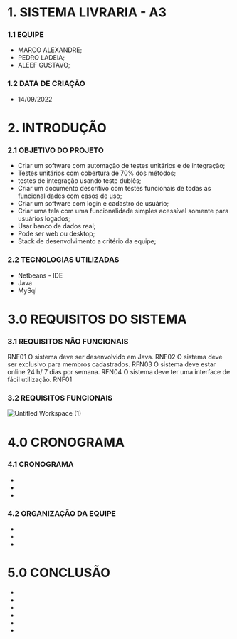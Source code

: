 # 1. SISTEMA LIVRARIA - A3

### 1.1 EQUIPE

- MARCO ALEXANDRE;
- PEDRO LADEIA;
- ALEEF GUSTAVO;

### 1.2 DATA DE CRIAÇÃO

- 14/09/2022

# 2. INTRODUÇÃO

### 2.1 OBJETIVO DO PROJETO

- Criar um software com automação de testes unitários e de integração;
- Testes unitários com cobertura de 70% dos métodos;
- testes de integração usando teste dublês;
- Criar um documento descritivo com testes funcionais de todas as funcionalidades com casos de uso;
- Criar um software com login e cadastro de usuário;
- Criar uma tela com uma funcionalidade simples acessível somente para usuários logados;
- Usar banco de dados real;
- Pode ser web ou desktop;
- Stack de desenvolvimento a critério da equipe;

### 2.2 TECNOLOGIAS UTILIZADAS

- Netbeans - IDE
- Java
- MySql

# 3.0 REQUISITOS DO SISTEMA

### 3.1 REQUISITOS NÃO FUNCIONAIS

RNF01 O sistema deve ser desenvolvido em Java.
RNF02 O sistema deve ser exclusivo para membros cadastrados.
RFN03 O sistema deve estar online 24 h/ 7 dias por semana.
RFN04 O sistema deve ter uma interface de fácil utilização. RNF01

### 3.2 REQUISITOS FUNCIONAIS


![Untitled Workspace (1)](https://user-images.githubusercontent.com/86306974/196167525-8822472c-9e78-497c-9860-8397c758ec4a.png)



# 4.0 CRONOGRAMA

### 4.1 CRONOGRAMA

-
-
-

### 4.2 ORGANIZAÇÃO DA EQUIPE

-
-
-

# 5.0 CONCLUSÃO

-
-
-
-
-
-
